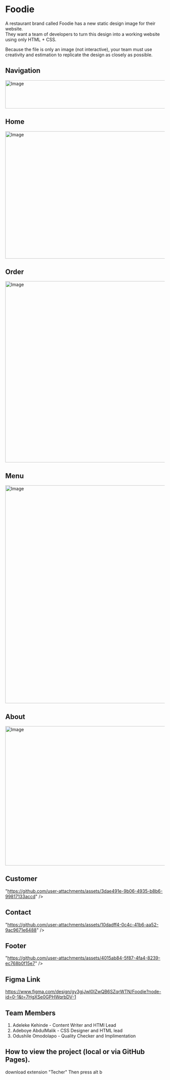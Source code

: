 # Foodie
A restaurant brand called Foodie has a new static design image for their website.  
They want a team of developers to turn this design into a working website using only HTML + CSS.  

Because the file is only an image (not interactive), your team must use creativity and estimation to replicate the design as closely as possible.

## Navigation
<!-- This is the navigation bar -->
<img width="1905" height="89" alt="Image" src="https://github.com/user-attachments/assets/54f12319-0f15-49eb-80fd-8680d2a0c786" />

## Home
<!-- This is the home bar -->
<img width="1901" height="402" alt="Image" src="https://github.com/user-attachments/assets/2cb330df-4786-4eb1-99fd-9223a6c71819" />

## Order
<!-- This is the Order bar -->
<img width="1879" height="572" alt="Image" src="https://github.com/user-attachments/assets/682d4007-fab5-4d53-9ff6-495757ec036b" />


## Menu
<!-- This is the menu bar -->
<img width="1877" height="688" alt="Image" src="https://github.com/user-attachments/assets/5ee2c174-195c-4d17-9db4-8a95256a084b" />

## About
<!-- This is the about page -->
<img width="1908" height="440" alt="Image" src="https://github.com/user-attachments/assets/1c353645-214b-46fc-9487-7370929350cc" />

## Customer
<!-- This is the customer page -->
"https://github.com/user-attachments/assets/3dae491e-9b06-4935-b8b6-99817133accd" />

## Contact
<!-- This is the contact form -->
"https://github.com/user-attachments/assets/10dadff4-0c4c-41b6-aa52-9ac9671e6488" />

## Footer
<!-- This contains the footer -->
"https://github.com/user-attachments/assets/4015ab84-5f87-4fa4-8239-ec768b0f15e7" />

## Figma Link
https://www.figma.com/design/gy3gjJwI0IZwQB6SZqrWTN/Foodie?node-id=0-1&t=7HgXSe0GPHWqrbDV-1  

## Team Members
1. Adeleke Kehinde - Content Writer and HTMl Lead
2. Adeboye AbdulMalik - CSS Designer and HTML lead
3. Odushile Omodolapo - Quality Checker and Implimentation

## How to view the project (local or via GitHub Pages).
download extension "Techer"
Then press alt b


